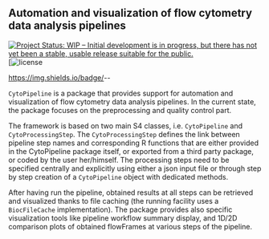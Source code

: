 ## Automation and visualization of flow cytometry data analysis pipelines

[![Project Status: WIP – Initial development is in progress, but there has not yet been a stable, usable release suitable for the public.](https://www.repostatus.org/badges/latest/wip.svg)](https://www.repostatus.org/#wip)
[![license](https://img.shields.io/badge/license-GPL3.0-blue)

https://img.shields.io/badge/<LABEL>-<MESSAGE>-<COLOR>

`CytoPipeline` is a package that provides support for automation and 
visualization of flow cytometry data analysis pipelines. In the current 
state, the package focuses on the preprocessing and quality control part.   

The framework is based on two main S4 classes, i.e. `CytoPipeline` and 
`CytoProcessingStep`. The `CytoProcessingStep` defines the link between
pipeline step names and corresponding R functions that are either provided in
the CytoPipeline package itself, or exported from a third party package,
or coded by the user her/himself. The processing steps need to be specified 
centrally and explicitly using either a json input file or through step by step 
creation of a `CytoPipeline` object with dedicated methods.  

After having run the pipeline, obtained results at all steps can be retrieved 
and visualized thanks to file caching (the running facility uses a 
`BiocFileCache` implementation). The package provides also specific 
visualization tools like pipeline workflow summary display, and 1D/2D comparison 
plots of obtained flowFrames at various steps of the pipeline.
